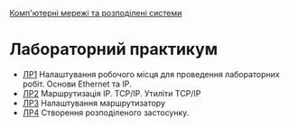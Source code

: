 [Комп'ютерні мережі та розподілені системи](../README.md)

# Лабораторний практикум

- [ЛР1](1.md) Налаштування робочого місця для проведення лабораторних робіт. Основи Ethernet та IP.
- [ЛР2](2.md) Маршрутизація IP. TCP/IP. Утиліти TCP/IP
- [ЛР3](3.md) Налаштування маршрутизатору
- [ЛР4](4.md) Створення розподіленого застосунку.